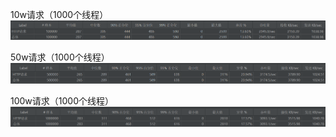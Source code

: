 10w请求（1000个线程）  
<img src="doc/image/c1.png" alt="暂无图片">

50w请求（1000个线程）  
<img src="doc/image/c2.png" alt="暂无图片">

100w请求（1000个线程）  
<img src="doc/image/c3.png" alt="暂无图片">